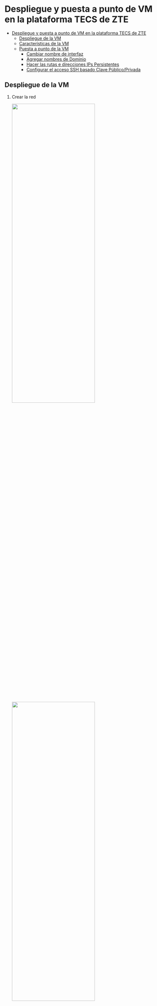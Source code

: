 # Despliegue y puesta a punto de VM en la plataforma TECS de ZTE
- [Despliegue y puesta a punto de VM en la plataforma TECS de ZTE](#despliegue-y-puesta-a-punto-de-vm-en-la-plataforma-tecs-de-zte)
  - [Despliegue de la VM](#despliegue-de-la-vm)
  - [Características de la VM](#características-de-la-vm)
  - [Puesta a punto de la VM](#puesta-a-punto-de-la-vm)
    - [Cambiar nombre de interfaz](#cambiar-nombre-de-interfaz)
    - [Agregar nombres de Dominio](#agregar-nombres-de-dominio)
    - [Hacer las rutas e direcciones IPs Persistentes](#hacer-las-rutas-e-direcciones-ips-persistentes)
    - [Configurar el acceso SSH basado Clave Público/Privada](#configurar-el-acceso-ssh-basado-clave-públicoprivada)

## Despliegue de la VM

1. Crear la red

    <img src="./img/Network.PNG"  width="75%" height="50%">

    <img src="./img/Network1.PNG"  width="75%" height="50%">

2. Crear la sub-red

    <img src="./img/subnet.PNG"  width="75%" height="50%">

    <img src="./img/subnet2.PNG"  width="75%" height="50%">

3. Crear el flavor

    <img src="./img/flavor.PNG"  width="75%" height="50%">

4. Subir la VM

    <img src="./img/AddImage.png"  width="75%" height="50%">

    <img src="./img/saveimage.png"  width="75%" height="50%">

    <img src="./img/image1.png"  width="75%" height="50%">

5. Iniciar la VM

    <img src="./img/vm.PNG"  width="75%" height="50%">

## Características de la VM

- La máquina que se ha subido es un `Ubuntu 20.04 Server` de 64 bit.
- Para crear la VM en formato VMDK se descargó un .iso desde la página ofical de Ubuntu y montado en el hypervisor VMware.
- Además de las respectivas actualizaciones se aprovisionó la VM con la herramienta *resolvconf* para garantizar que los DNSs queden fiajdos una vez instados.

## Puesta a punto de la VM

### Cambiar nombre de interfaz

1. Copiar la *dirección MAC* ejecutando `ip addr`.
2. Modificar la *dirección MAC* en netplan:

    ```console
    sudo nano /etc/netplan/00-installer-config.yaml
    ```

    - Así debe quedar *netplan*:

    ```console
    # This is the network config written by 'subiquity'
    network:
      ethernets:
        ens4:
          dhcp4: false
          match:
            macaddress: fa:16:3e:5a:c4:0d
          set-name: eth0
      version: 2
    ```

    <img src="./img/netplan.png">

3. Aplicar los cambios sobre *netplan*:

    ```console
    sudo netplan try
    sudo netplan apply
    ```

4. Verificar (y modificar en caso que sea necesario) que la configuración el *puerto* de la *sub-red* coincida con la configuración realizada en el *punto 2* de esta sub-sección.

    <img src="./img/port.png"  width="75%" height="50%">

### Agregar nombres de Dominio

1. Agregar los DNSs

    ```console
    sudo nano /etc/resolvconf/resolv.conf.d/head
    ```

    <img src="./img/dns.png">

2. Aplicar los cambios

    ```console
    sudo resolvconf -u
    ```

3. Verificar el estado:

    ```console
    systemd-resolve --status
    ```

4. Verificar los cambios:

    ```console
    sudo shutdown -r now
    more /etc/resolv.conf
    ```

### Hacer las rutas e direcciones IPs Persistentes

1. Crear un script

    ```console
    sudo nano /usr/local/sbin/my-startup.sh
    ```

   1. Agregar la siguiente información

    ```console
    #!/bin/sh
    sudo ifconfig eth0 212.142.131.117 netmask 255.255.255.255
    sudo ip addr add 192.168.253.191 dev eth0
    sudo route add -net 192.168.253.0/24 dev eth0
    sudo route add default gw 192.168.253.1 eth0
    ```

2. Otorgar permisos de ejecusión al script creado:

    ```console
    sudo chmod +x /usr/local/sbin/my-startup.sh
    ```

3. Crear un servicio asociado al script.

    ```console
    sudo nano /etc/systemd/system/my-startup.service
    ```

   1. Agregar la siguiente información

    ```console
    [Unit]
    Description=My Startup
    [Service]
    ExecStart=/usr/local/sbin/my-startup.sh
    [Install]
    WantedBy=multi-user.target
    ```

4. Habilitar el servicio

    ```console
    sudo systemctl enable my-startup.service
    ```

5. Verificar el estado del servicio

    ```console
    sudo systemctl status my-startup.service
    ```

### Configurar el acceso SSH basado Clave Público/Privada

1. En una máquina externa a la VM que se está aprovisionando en el MEC de ZTE se genera un par de claves:

    ```console
    ssh-keygen -t rsa
    ```

   1. Completar los siguiente pasos:

        ```console
        a. At the following prompt, accept the default or enter the file path where you want to save the key pair  and press Enter.
        Generating public/private dsa key pair.
        Enter the file in which to save the key (home/root/.ssh/id_rsa):
    
        b. At the following prompt, accept the default or enter the passphrase and press Enter.
        Enter the passphrase (empty for no passphrase): passphrase
    
        c. At the following prompt, confirm your passphrase selection and press Enter.
        Enter the same passphrase again: passphrase
        This example is a sample of the system response:
        Your identification was saved in /home/root/.ssh/id_rsa.
        Your public key was saved in /home/root/.ssh/id_rsa.pub. 
        The key fingerprint is this value:
        2c:3f:a4:be:46:23:47:19:f7:dc:74:9b:69:24:4a:44 root@ps701
        ```

2. Verificar el par de claves:

    ```console
    cd $HOME/.ssh
    ```

    - Output:

    ```console
    cat id_rsa
    cat id_rsa.pub
    ```

3. Enviar la clave pública a la VM del MEC de ZTE. Por ejemplo, vía *scp* donde `212.142.131.117` se corresponde a la IP Pública asignada por ZTE:

    ```console
    scp id_rsa.pub ubuntu@212.142.131.117:/home/ubuntu/.ssh
    ```

4. Agregar la clve pública dentro de las claves autorizadas

   - Verificar el archivo *autorized_key*:

    ```console
    more ~/.ssh/authorized_keys
    ```

    > **Nota:** Si no exite el archivo `autorized_key` puede ser manualmente creado.

   - Copiar la IP públca importada en el archivo `autorized_key`.

    ```console
    cat ~/.ssh/id_rsa.pub >> ~/.ssh/authorized_keys
    ```

   - Verificar nuevamente el archivo *autorized_key*:

    ```console
    more ~/.ssh/authorized_keys
    ```

5. Editar el archivo de configuración de ssh:

    ```console
    nano /etc/ssh/sshd_config
    ```

7. Configurar el *servidor SSH*, descomentando o agregando los siguientes puntos:

    ```console
    RSAAuthentication yes
    PubkeyAuthentication yes
    AuthorizedKeysFile .ssh/authorized_keys
    PermitRootLogin prohibit-password
    PermitRootLogin no
    UsePAM no
    PasswordAuthentication no
    ```

6. Reiniciar el servicio SSH:

    ```console
    sudo systemctl restart ssh
    sudo systemctl restart sshd.service
    ```
